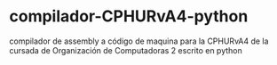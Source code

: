 # compilador-CPHURvA4-python
compilador de assembly a código de maquina para la CPHURvA4 de la cursada de Organización de Computadoras 2 escrito en python
